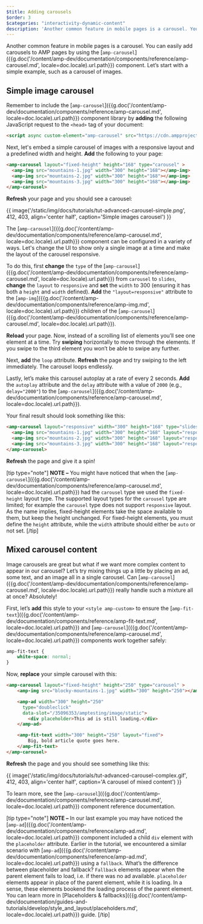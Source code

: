```yaml
---
$title: Adding carousels
$order: 3
$categories: "interactivity-dynamic-content"
description: 'Another common feature in mobile pages is a carousel. You can easily add carousels to AMP pages by using the amp-carousel component.'
---
```


Another common feature in mobile pages is a carousel.  You can easily add carousels to AMP pages by using the [`amp-carousel`]({{g.doc('/content/amp-dev/documentation/components/reference/amp-carousel.md', locale=doc.locale).url.path}}) component. Let’s start with a simple example, such as a carousel of images.

## Simple image carousel

Remember to include the [`amp-carousel`]({{g.doc('/content/amp-dev/documentation/components/reference/amp-carousel.md', locale=doc.locale).url.path}}) component library by **adding** the following JavaScript request to the `<head>` tag of your document:

```html
<script async custom-element="amp-carousel" src="https://cdn.ampproject.org/v0/amp-carousel-0.1.js"></script>
```

Next, let's embed a simple carousel of images with a responsive layout and a predefined width and height. **Add** the following to your page:

```html
<amp-carousel layout="fixed-height" height="168" type="carousel" >
  <amp-img src="mountains-1.jpg" width="300" height="168"></amp-img>
  <amp-img src="mountains-2.jpg" width="300" height="168"></amp-img>
  <amp-img src="mountains-3.jpg" width="300" height="168"></amp-img>
</amp-carousel>
```

**Refresh** your page and you should see a carousel:

{{ image('/static/img/docs/tutorials/tut-advanced-carousel-simple.png', 412, 403, align='center half', caption='Simple images carousel') }}

The [`amp-carousel`]({{g.doc('/content/amp-dev/documentation/components/reference/amp-carousel.md', locale=doc.locale).url.path}}) component can be configured in a variety of ways.  Let's change the UI to show only a single image at a time and make the layout of the carousel responsive.

To do this, first **change** the `type` of the [`amp-carousel`]({{g.doc('/content/amp-dev/documentation/components/reference/amp-carousel.md', locale=doc.locale).url.path}}) from `carousel` to `slides`, **change** the `layout` to `responsive` and **set** the `width` to 300 (ensuring it has both a `height` and `width` defined).  **Add** the `"layout=responsive"` attribute to the [`amp-img`]({{g.doc('/content/amp-dev/documentation/components/reference/amp-img.md', locale=doc.locale).url.path}}) children of the [`amp-carousel`]({{g.doc('/content/amp-dev/documentation/components/reference/amp-carousel.md', locale=doc.locale).url.path}}).

**Reload** your page. Now, instead of a scrolling list of elements you’ll see one element at a time. Try **swiping** horizontally to move through the elements. If you swipe to the third element you won’t be able to swipe any further.

Next, **add** the `loop` attribute. **Refresh** the page and try swiping to the left immediately. The carousel loops endlessly.

Lastly, let’s make this carousel autoplay at a rate of every 2 seconds. **Add** the `autoplay` attribute and the `delay` attribute with a value of `2000` (e.g., `delay="2000"`) to the [`amp-carousel`]({{g.doc('/content/amp-dev/documentation/components/reference/amp-carousel.md', locale=doc.locale).url.path}}).

Your final result should look something like this:

```html
<amp-carousel layout="responsive" width="300" height="168" type="slides" autoplay delay="2000" loop>
  <amp-img src="mountains-1.jpg" width="300" height="168" layout="responsive"></amp-img>
  <amp-img src="mountains-2.jpg" width="300" height="168" layout="responsive"></amp-img>
  <amp-img src="mountains-3.jpg" width="300" height="168" layout="responsive"></amp-img>
</amp-carousel>
```

**Refresh** the page and give it a spin!

[tip type="note"]
**NOTE –**  You might have noticed that when the [`amp-carousel`]({{g.doc('/content/amp-dev/documentation/components/reference/amp-carousel.md', locale=doc.locale).url.path}}) had the `carousel` type we used the `fixed-height` layout type.  The supported layout types for the `carousel` type are limited; for example the `carousel` type does not support `responsive` layout.  As the name implies, fixed-height elements take the space available to them, but keep the height unchanged. For fixed-height elements, you must define the `height` attribute, while the `width` attribute should either be `auto` or not set.
[/tip]

## Mixed carousel content

Image carousels are great but what if we want more complex content to appear in our carousel? Let’s try mixing things up a little by placing an ad, some text, and an image all in a single carousel. Can [`amp-carousel`]({{g.doc('/content/amp-dev/documentation/components/reference/amp-carousel.md', locale=doc.locale).url.path}}) really handle such a mixture all at once? Absolutely!

First, let’s **add** this style to your `<style amp-custom>` to ensure the [`amp-fit-text`]({{g.doc('/content/amp-dev/documentation/components/reference/amp-fit-text.md', locale=doc.locale).url.path}}) and [`amp-carousel`]({{g.doc('/content/amp-dev/documentation/components/reference/amp-carousel.md', locale=doc.locale).url.path}}) components work together safely:

```css
amp-fit-text {
    white-space: normal;
}
```

Now, **replace** your simple carousel with this:

```html
<amp-carousel layout="fixed-height" height="250" type="carousel" >
    <amp-img src="blocky-mountains-1.jpg" width="300" height="250"></amp-img>

    <amp-ad width="300" height="250"
      type="doubleclick"
      data-slot="/35096353/amptesting/image/static">
        <div placeholder>This ad is still loading.</div>
    </amp-ad>

    <amp-fit-text width="300" height="250" layout="fixed">
        Big, bold article quote goes here.
    </amp-fit-text>
</amp-carousel>
```

**Refresh** the page and you should see something like this:

{{ image('/static/img/docs/tutorials/tut-advanced-carousel-complex.gif', 412, 403, align='center half', caption='A carousel of mixed content') }}

To learn more, see the [`amp-carousel`]({{g.doc('/content/amp-dev/documentation/components/reference/amp-carousel.md', locale=doc.locale).url.path}}) component reference documentation.

[tip type="note"]
**NOTE –**  In our last example you may have noticed the [`amp-ad`]({{g.doc('/content/amp-dev/documentation/components/reference/amp-ad.md', locale=doc.locale).url.path}}) component included a child `div` element with the `placeholder` attribute. Earlier in the tutorial, we encountered a similar scenario with [`amp-ad`]({{g.doc('/content/amp-dev/documentation/components/reference/amp-ad.md', locale=doc.locale).url.path}}) using a `fallback`. What’s the difference between placeholder and fallback? `Fallback` elements appear when the parent element fails to load, i.e. if there was no ad available. `placeholder` elements appear in place of the parent element, while it is loading. In a sense, these elements bookend the loading process of the parent element. You can learn more in [Placeholders & fallbacks]({{g.doc('/content/amp-dev/documentation/guides-and-tutorials/develop/style_and_layout/placeholders.md', locale=doc.locale).url.path}}) guide.
[/tip]
